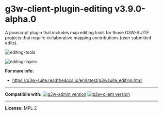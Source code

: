# g3w-client-plugin-editing v3.9.0-alpha.0

A javascript plugin that includes map editing tools for those G3W-SUITE projects that require collaborative mapping contributions (user submitted edits).

![editing-tools](https://user-images.githubusercontent.com/9614886/218463168-a4bfb50d-214a-45e5-b1b6-1bfcbe146e5e.png)

![editing-layers](https://user-images.githubusercontent.com/9614886/218463209-37a4e543-c4e5-40c8-9fab-6c1ea1c3d31d.png)

**For more info:**

- https://g3w-suite.readthedocs.io/en/latest/g3wsuite_editing.html

---

**Compatibile with:**
[![g3w-admin version](https://img.shields.io/badge/g3w--admin-3.8-1EB300.svg?style=flat)](https://github.com/g3w-suite/g3w-admin/tree/v.3.8.x)
[![g3w-client version](https://img.shields.io/badge/g3w--client-3.10-1EB300.svg?style=flat)](https://github.com/g3w-suite/g3w-client/tree/v.3.10.x)

---

**License:** MPL-2
